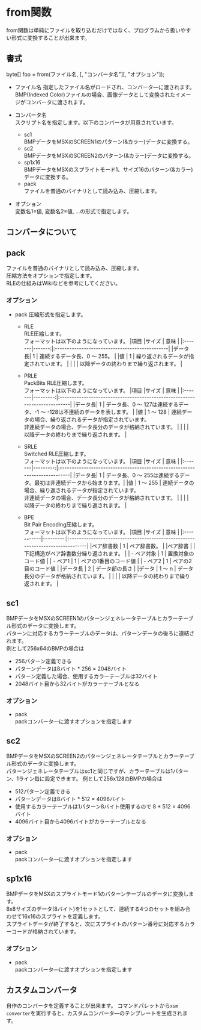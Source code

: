 # from関数

from関数は単純にファイルを取り込むだけではなく、プログラムから扱いやすい形式に変換することが出来ます。  

## 書式

byte[] foo = from(ファイル名, [, "コンバータ名"][, "オプション"]);

- ファイル名
  指定したファイル名がロードされ、コンバータ―に渡されます。
  BMP(Indexed Color)ファイルの場合、画像データとして変換されたイメージがコンバータに渡されます。

- コンバータ名  
  スクリプト名を指定します。以下のコンバータが用意されています。
  - sc1  
  BMPデータをMSXのSCREEN1のパターン(&カラー)データに変換する。
  - sc2  
  BMPデータをMSXのSCREEN2のパターン(&カラー)データに変換する。
  - sp1x16  
  BMPデータをMSXのスプライトモード1、サイズ16のパターン(&カラー)データに変換する。
  - pack  
  ファイルを普通のバイナリとして読み込み、圧縮します。

- オプション  
  変数名1=値, 変数名2=値, ...の形式で指定します。  

## コンバータについて

## pack
ファイルを普通のバイナリとして読み込み、圧縮します。  
圧縮方法をオプションで指定します。  
RLEの仕組みはWikiなどを参考にしてください。  

### オプション
  - pack
    圧縮形式を指定します。

    - RLE  
      RLE圧縮します。  
      フォーマットは以下のようになっています。
      |項目    |サイズ  | 意味                                           |
      |:-------|-------:|:-----------------------------------------------|
      |データ長| 1      | 連続するデータ長、0 ～ 255。                   |
      |値      | 1      | 繰り返されるデータが指定されています。         |
      |        |        | 以降データの終わりまで繰り返されます。         |

    - PRLE  
      PackBits RLE圧縮します。  
      フォーマットは以下のようになっています。
      |項目    |サイズ    | 意味                                                                       |
      |:-------|---------:|:---------------------------------------------------------------------------|
      |データ長| 1        | データ長、0 ～ 127は連続するデータ、-1 ～ -128は不連続のデータを表します。 |
      |値      | 1 ～ 128 | 連続データの場合、繰り返されるデータが指定されています。<br/>非連続データの場合、データ長分のデータが格納されています。 |
      |        |          | 以降データの終わりまで繰り返されます。                                     |

    - SRLE  
      Switched RLE圧縮します。  
      フォーマットは以下のようになっています。
      |項目    |サイズ    | 意味                                                                       |
      |:-------|---------:|:---------------------------------------------------------------------------|
      |データ長| 1        | データ長、0 ～ 255は連続するデータ。最初は非連続データから始まります。|
      |値      | 1 ～ 255 | 連続データの場合、繰り返されるデータが指定されています。<br/>非連続データの場合、データ長分のデータが格納されています。 |
      |        |          | 以降データの終わりまで繰り返されます。                                     |

    - BPE  
      Bit Pair Encoding圧縮します。  
      フォーマットは以下のようになっています。
      |項目        |サイズ    | 意味                                                                          |
      |:-----------|---------:|:------------------------------------------------------------------------------|
      |ペア辞書数  | 1        | ペア辞書数。                                                                  |
      |ペア辞書    |          | 下記構造がペア辞書数分繰り返されます。                                        |
      | - ペア対象 | 1        | 置換対象のコード値                                                            |
      | - ペア1    | 1        | ペアの1番目のコード値                                                         |
      | - ペア2    | 1        | ペアの2目のコード値                                                           |
      |データ長    | 2        | データ部の長さ                                                                |
      |データ      | 1 ～ n   | データ長分のデータが格納されています。                                        |
      |            |          | 以降データの終わりまで繰り返されます。                                        |

## sc1
BMPデータをMSXのSCREEN1のパターンジェネレータテーブルとカラーテーブル形式のデータに変換します。  
パターンに対応するカラーテーブルのデータは、パターンデータの後ろに連結されます。  
例として256x64のBMPの場合は  
- 256パターン定義できる
- パターンデータは8バイト * 256 = 2048バイト
- パターン定義した場合、使用するカラーテーブルは32バイト
- 2048バイト目から32バイトがカラーテーブルとなる

### オプション
- pack  
  packコンバータ―に渡すオプションを指定します

## sc2
BMPデータをMSXのSCREEN2のパターンジェネレータテーブルとカラーテーブル形式のデータに変換します。  
パターンジェネレータテーブルはsc1と同じですが、カラーテーブルは1パターン、1ライン毎に設定できます。
例として256x128のBMPの場合は  
- 512パターン定義できる
- パターンデータは8バイト * 512 = 4096バイト
- 使用するカラーテーブルは1パターン8バイト使用するので 8 * 512 = 4096バイト
- 4096バイト目から4096バイトがカラーテーブルとなる

### オプション
- pack  
  packコンバータ―に渡すオプションを指定します

## sp1x16
BMPデータをMSXのスプライトモード1のパターンテーブルのデータに変換します。  
8x8サイズのデータ(8バイト)を1セットとして、連続する4つのセットを組み合わせて16x16のスプライトを定義します。  
スプライトデータが終了すると、次にスプライトのパターン番号に対応するカラーコードが格納されています。

### オプション
- pack  
  packコンバータ―に渡すオプションを指定します

## カスタムコンバータ
自作のコンバータを定義することが出来ます。
コマンドパレットから`xsm converter`を実行すると、カスタムコンバータ―のテンプレートを生成されます。
